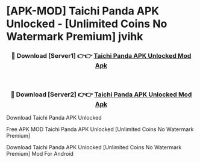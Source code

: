 # [APK-MOD] Taichi Panda APK Unlocked - [Unlimited Coins No Watermark Premium] jvihk



<div align="center">
<h3>🔴 Download [Server1] 👉👉 <a href="https://momento.my/?title=Taichi_Panda_APK_Unlocked">Taichi Panda APK Unlocked Mod Apk</a></h3><br>

<h3>🔴 Download [Server2] 👉👉 <a href="https://momento.my/?title=Taichi_Panda_APK_Unlocked">Taichi Panda APK Unlocked Mod Apk</a></h3>
</div>



Download Taichi Panda APK Unlocked 

Free APK MOD Taichi Panda APK Unlocked [Unlimited Coins No Watermark Premium]

Download Taichi Panda APK Unlocked [Unlimited Coins No Watermark Premium] Mod For Android

